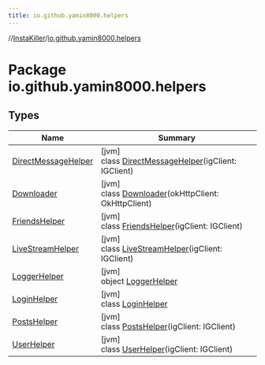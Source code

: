 ```yaml
---
title: io.github.yamin8000.helpers
---
```

//[InstaKiller](../../index.html)/[io.github.yamin8000.helpers](index.html)



# Package io.github.yamin8000.helpers



## Types


| Name | Summary |
|---|---|
| [DirectMessageHelper](-direct-message-helper/index.html) | [jvm]<br>class [DirectMessageHelper](-direct-message-helper/index.html)(igClient: IGClient) |
| [Downloader](-downloader/index.html) | [jvm]<br>class [Downloader](-downloader/index.html)(okHttpClient: OkHttpClient) |
| [FriendsHelper](-friends-helper/index.html) | [jvm]<br>class [FriendsHelper](-friends-helper/index.html)(igClient: IGClient) |
| [LiveStreamHelper](-live-stream-helper/index.html) | [jvm]<br>class [LiveStreamHelper](-live-stream-helper/index.html)(igClient: IGClient) |
| [LoggerHelper](-logger-helper/index.html) | [jvm]<br>object [LoggerHelper](-logger-helper/index.html) |
| [LoginHelper](-login-helper/index.html) | [jvm]<br>class [LoginHelper](-login-helper/index.html) |
| [PostsHelper](-posts-helper/index.html) | [jvm]<br>class [PostsHelper](-posts-helper/index.html)(igClient: IGClient) |
| [UserHelper](-user-helper/index.html) | [jvm]<br>class [UserHelper](-user-helper/index.html)(igClient: IGClient) |

